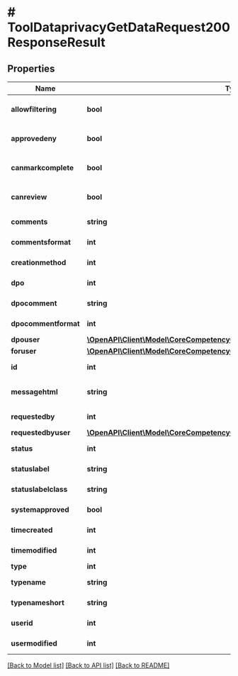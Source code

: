 # # ToolDataprivacyGetDataRequest200ResponseResult

## Properties

Name | Type | Description | Notes
------------ | ------------- | ------------- | -------------
**allowfiltering** | **bool** | allowfiltering | [optional] [default to false]
**approvedeny** | **bool** | approvedeny | [optional] [default to false]
**canmarkcomplete** | **bool** | canmarkcomplete | [optional] [default to false]
**canreview** | **bool** | canreview | [optional] [default to false]
**comments** | **string** | comments | [default to '']
**commentsformat** | **int** | commentsformat | [default to 2]
**creationmethod** | **int** | creationmethod | [default to 0]
**dpo** | **int** | dpo | [default to 0]
**dpocomment** | **string** | dpocomment | [default to '']
**dpocommentformat** | **int** | dpocommentformat | [default to 2]
**dpouser** | [**\OpenAPI\Client\Model\CoreCompetencyGradeCompetency200ResponseActionuser**](CoreCompetencyGradeCompetency200ResponseActionuser.md) |  | [optional]
**foruser** | [**\OpenAPI\Client\Model\CoreCompetencyGradeCompetency200ResponseActionuser**](CoreCompetencyGradeCompetency200ResponseActionuser.md) |  |
**id** | **int** | id | [default to 0]
**messagehtml** | **string** | messagehtml | [optional] [default to 'null']
**requestedby** | **int** | requestedby | [default to 0]
**requestedbyuser** | [**\OpenAPI\Client\Model\CoreCompetencyGradeCompetency200ResponseActionuser**](CoreCompetencyGradeCompetency200ResponseActionuser.md) |  | [optional]
**status** | **int** | status | [default to 2]
**statuslabel** | **string** | statuslabel | [default to 'null']
**statuslabelclass** | **string** | statuslabelclass | [default to 'null']
**systemapproved** | **bool** | systemapproved | [default to false]
**timecreated** | **int** | timecreated | [default to 0]
**timemodified** | **int** | timemodified | [default to 0]
**type** | **int** | type |
**typename** | **string** | typename | [default to 'null']
**typenameshort** | **string** | typenameshort | [default to 'null']
**userid** | **int** | userid | [default to {}]
**usermodified** | **int** | usermodified | [default to 0]

[[Back to Model list]](../../README.md#models) [[Back to API list]](../../README.md#endpoints) [[Back to README]](../../README.md)
